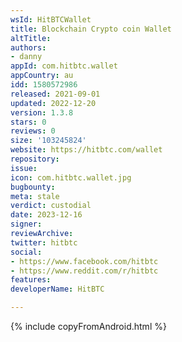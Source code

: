 ```yaml
---
wsId: HitBTCWallet
title: Blockchain Crypto coin Wallet
altTitle: 
authors:
- danny
appId: com.hitbtc.wallet
appCountry: au
idd: 1580572986
released: 2021-09-01
updated: 2022-12-20
version: 1.3.8
stars: 0
reviews: 0
size: '103245824'
website: https://hitbtc.com/wallet
repository: 
issue: 
icon: com.hitbtc.wallet.jpg
bugbounty: 
meta: stale
verdict: custodial
date: 2023-12-16
signer: 
reviewArchive: 
twitter: hitbtc
social:
- https://www.facebook.com/hitbtc
- https://www.reddit.com/r/hitbtc
features: 
developerName: HitBTC

---
```


{% include copyFromAndroid.html %}
